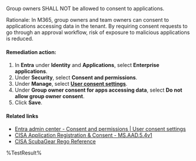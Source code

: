 Group owners SHALL NOT be allowed to consent to applications.

Rationale: In M365, group owners and team owners can consent to applications accessing data in the tenant. By requiring consent requests to go through an approval workflow, risk of exposure to malicious applications is reduced.

#### Remediation action:

1. In **Entra** under **Identity** and **Applications**, select **Enterprise applications**.
2. Under **Security**, select **Consent and permissions**.
3. Under **Manage**, select **[User consent settings](https://entra.microsoft.com/#view/Microsoft_AAD_IAM/ConsentPoliciesMenuBlade/~/UserSettings)**.
4. Under **Group owner consent for apps accessing data**, select **Do not allow group owner consent**.
5. Click **Save**.

#### Related links

* [Entra admin center - Consent and permissions | User consent settings](https://entra.microsoft.com/#view/Microsoft_AAD_IAM/ConsentPoliciesMenuBlade/~/UserSettings)
* [CISA Application Registration & Consent - MS.AAD.5.4v1](https://github.com/cisagov/ScubaGear/blob/main/PowerShell/ScubaGear/baselines/aad.md#msaad54v1)
* [CISA ScubaGear Rego Reference](https://github.com/cisagov/ScubaGear/blob/main/PowerShell/ScubaGear/Rego/AADConfig.rego#L665)

<!--- Results --->
%TestResult%
